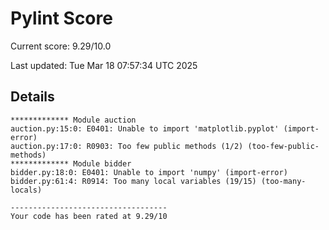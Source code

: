 # Pylint Score

Current score: 9.29/10.0

Last updated: Tue Mar 18 07:57:34 UTC 2025

## Details
```
************* Module auction
auction.py:15:0: E0401: Unable to import 'matplotlib.pyplot' (import-error)
auction.py:17:0: R0903: Too few public methods (1/2) (too-few-public-methods)
************* Module bidder
bidder.py:18:0: E0401: Unable to import 'numpy' (import-error)
bidder.py:61:4: R0914: Too many local variables (19/15) (too-many-locals)

-----------------------------------
Your code has been rated at 9.29/10

```
